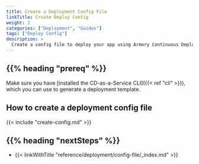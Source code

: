 ```yaml
---
title: Create a Deployment Config File
linkTitle: Create Deploy Config
weight: 2
categories: ["Deployment", "Guides"]
tags: ["Deploy Config"]
description: >
  Create a config file to deploy your app using Armory Continuous Deployment-as-a-Service.
---
```


## {{% heading "prereq" %}}

Make sure you have [installed the CD-as-a-Service CLI]({{< ref "cli" >}}), which you can use to generate a deployment template.

## How to create a deployment config file

{{< include "create-config.md" >}}

## {{% heading "nextSteps" %}}

* {{< linkWithTitle "reference/deployment/config-file/_index.md" >}}
